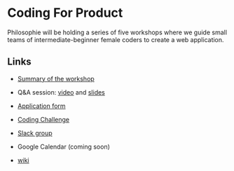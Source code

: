 # Coding For Product

Philosophie will be holding a series of five workshops where we guide small teams
of intermediate-beginner female coders to create a web application.

## Links
* [Summary of the workshop](workshop_summary.md)

* Q&A session: [video](https://vimeo.com/218082086) and [slides](workshop_qa.pdf)

* [Application form](https://goo.gl/forms/gVgMt1WbJsFJWurp1)

* [Coding Challenge](coding_exercise.md)

* [Slack group](https://codingforproduct.slack.com/)

* Google Calendar (coming soon)

* [wiki](https://github.com/wykhuh/coding_for_product/wiki)

